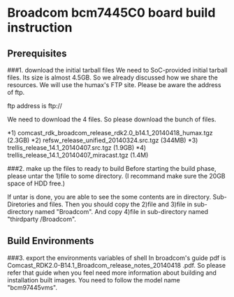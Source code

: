 Broadcom bcm7445C0 board build instruction
==========================================

Prerequisites
-------------

###1. download the initial tarball files
We need to SoC-provided initial tarball files. Its size is almost 4.5GB. So we
already discussed how we share the resources. We will use the humax's FTP site.
Please be aware the address of ftp.

ftp address is ftp://

We need to download the 4 files. So please download the bunch of files.

 *1) comcast_rdk_broadcom_release_rdk2.0_b14.1_20140418_humax.tgz (2.3GB)
 *2) refsw_release_unified_20140324.src.tgz (344MB)
 *3) trellis_release_14.1_20140407.src.tgz (1.9GB)
 *4) trellis_release_14.1_20140407_miracast.tgz (1.4M)
 
###2. make up the files to ready to build
Before starting the build phase, please untar the 1)file to some directory.
(I recommand make sure the 20GB space of HDD free.)

If untar is done, you are able to see the some contents are in directory. 
Sub-Diretories and files. Then you should copy the 2)file and 3)file in sub-
directory named "Broadcom". And copy 4)file in sub-directory named "thirdparty
/Broadcom".


Build Environments
------------------

###3. export the environments variables of shell
In broadcom's guide pdf is Comcast_RDK2.0-B14.1_Broadcom_release_notes_20140418
.pdf. So please refer that guide when you feel need more information about 
building and installation built images. You need to follow the model name 
"bcm97445vms".

